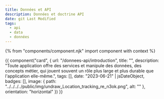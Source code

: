 ```yaml
---
title: Données et API
description: Données et doctrine API
date: git Last Modified
tags:
  - api
  - data
  - données
---
```


{% from "components/component.njk" import component with context %}
<div>
{{ component("card", {
    url: "/donnees-api/introduction",
    title: "",
    description: "Toute application offre des services et manipule des données, des concepts métier, qui jouent souvent un rôle plus large et plus durable que l'application elle-même.",
    tags: [],
    date: "2023-06-21" | jsDateObject,
    badges: [],
    image: {
        path: "../../../../public/img/undraw_Location_tracking_re_n3ok.png",
        alt: ""
    },
    orientation: "horizontal"
}) }}
</div>